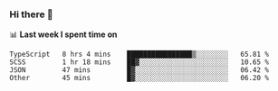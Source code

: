 ### Hi there 👋

<!--
**DBvc/DBvc** is a ✨ _special_ ✨ repository because its `README.md` (this file) appears on your GitHub profile.

Here are some ideas to get you started:

- 🔭 I’m currently working on ...
- 🌱 I’m currently learning ...
- 👯 I’m looking to collaborate on ...
- 🤔 I’m looking for help with ...
- 💬 Ask me about ...
- 📫 How to reach me: ...
- 😄 Pronouns: ...
- ⚡ Fun fact: ...
-->

📊 **Last week I spent time on**
<!--START_SECTION:waka-->

```text
TypeScript   8 hrs 4 mins    ████████████████▒░░░░░░░░   65.81 %
SCSS         1 hr 18 mins    ██▓░░░░░░░░░░░░░░░░░░░░░░   10.65 %
JSON         47 mins         █▓░░░░░░░░░░░░░░░░░░░░░░░   06.42 %
Other        45 mins         █▓░░░░░░░░░░░░░░░░░░░░░░░   06.20 %
```

<!--END_SECTION:waka-->
